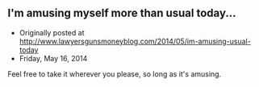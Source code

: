 ## I'm amusing myself more than usual today...

 * Originally posted at http://www.lawyersgunsmoneyblog.com/2014/05/im-amusing-usual-today
 * Friday, May 16, 2014

Feel free to take it wherever you please, so long as it's amusing.